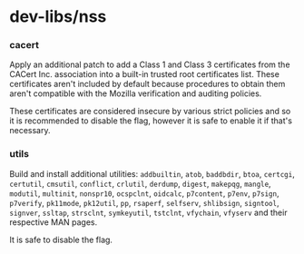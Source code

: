 # dev-libs/nss

### cacert
Apply an additional patch to add a Class 1 and Class 3 certificates from the CACert Inc. association into a built-in trusted root certificates list. These certificates aren't included by default because procedures to obtain them aren't compatible with the Mozilla verification and auditing policies.

These certificates are considered insecure by various strict policies and so it is recommended to disable the flag, however it is safe to enable it if that's necessary.

### utils
Build and install additional utilities: `addbuiltin`, `atob`, `baddbdir`, `btoa`, `certcgi`, `certutil`, `cmsutil`, `conflict`, `crlutil`, `derdump`, `digest`, `makepqg`, `mangle`, `modutil`, `multinit`, `nonspr10`, `ocspclnt`, `oidcalc`, `p7content`, `p7env`, `p7sign`, `p7verify`, `pk11mode`, `pk12util`, `pp`, `rsaperf`, `selfserv`, `shlibsign`, `signtool`, `signver`, `ssltap`, `strsclnt`, `symkeyutil`, `tstclnt`, `vfychain`, `vfyserv` and their respective MAN pages.

It is safe to disable the flag.
